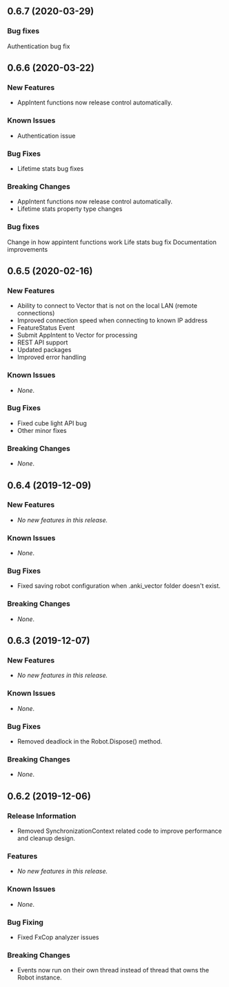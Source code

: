 ## 0.6.7 (2020-03-29)

### Bug fixes

Authentication bug fix

## 0.6.6 (2020-03-22)

### New Features

* AppIntent functions now release control automatically.

### Known Issues

* Authentication issue

### Bug Fixes

* Lifetime stats bug fixes

### Breaking Changes

* AppIntent functions now release control automatically.
* Lifetime stats property type changes

### Bug fixes

Change in how appintent functions work Life stats bug fix Documentation improvements


## 0.6.5 (2020-02-16)

### New Features

* Ability to connect to Vector that is not on the local LAN (remote connections)
* Improved connection speed when connecting to known IP address
* FeatureStatus Event
* Submit AppIntent to Vector for processing
* REST API support
* Updated packages
* Improved error handling

### Known Issues

* *None*.

### Bug Fixes

* Fixed cube light API bug
* Other minor fixes

### Breaking Changes

* *None*.

## 0.6.4 (2019-12-09)

### New Features

* *No new features in this release.*

### Known Issues

* *None*.

### Bug Fixes

* Fixed saving robot configuration when .anki_vector folder doesn't exist.

### Breaking Changes

* *None*.


## 0.6.3 (2019-12-07)

### New Features

* *No new features in this release.*

### Known Issues

* *None*.

### Bug Fixes

* Removed deadlock in the Robot.Dispose() method.  

### Breaking Changes

* *None*.


## 0.6.2 (2019-12-06)

### Release Information

* Removed SynchronizationContext related code to improve performance and cleanup design.  

### Features

* *No new features in this release.*

### Known Issues

* *None*.

### Bug Fixing

* Fixed FxCop analyzer issues

### Breaking Changes

* Events now run on their own thread instead of thread that owns the Robot instance.


